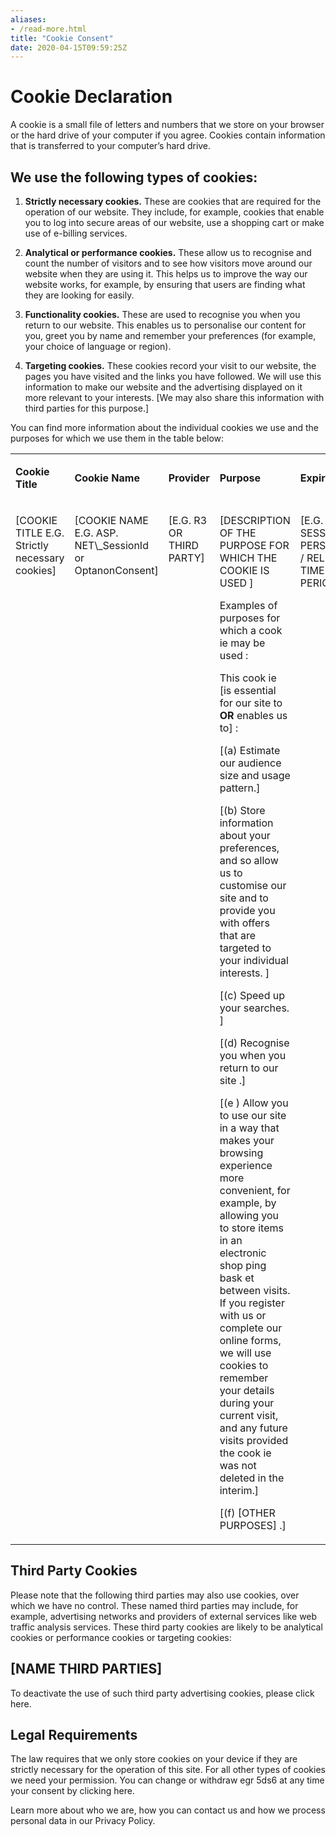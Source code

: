 ```yaml
---
aliases:
- /read-more.html
title: "Cookie Consent"
date: 2020-04-15T09:59:25Z
---
```


# Cookie Declaration 

A cookie is a small file of letters and numbers that we store on your
browser or the hard drive of your computer if you agree. Cookies contain
information that is transferred to your computer’s hard drive. 

## We use the following types of cookies: 

1. **Strictly necessary cookies.** These are cookies that are required for the operation of our website. They include, for example, cookies that enable you to log into secure areas of our website,
    use a shopping cart or make use of e-billing services.

2. **Analytical or performance cookies.** These allow us to recognise  and count the number of visitors and to see how visitors move around our website when they are using it. This helps us to improve the way our website works, for example, by ensuring that users are finding what they are looking for easily.

3. **Functionality cookies.** These are used to recognise you when you return to our website. This enables us to personalise our content for you, greet you by name and remember your preferences (for example, your choice of language or region).

4. **Targeting cookies.** These cookies record your visit to our website, the pages you have visited and the links you have followed. We will use this information to make our website and the advertising displayed on it more relevant to your interests. \[We may also share this information with third parties for this purpose.\]

You can find more information about the individual cookies we use and the purposes for which we use them in the table below:

<table>
  <colgroup>
    <col style="width: 16.666%" />
    <col style="width: 16.666%" />
    <col style="width: 16.666%" />
    <col style="width: 16.666%" />
    <col style="width: 16.666%" />
    <col style="width: 16.666%" />
  </colgroup>
  <tbody>
    <tr class="odd">
      <td>
        <p>
          <strong>Cookie Title</strong>
        </p>
      </td>
      <td>
        <p>
          <strong>Cookie Name </strong>
        </p>
      </td>
      <td>
        <p>
          <strong>Provider </strong>
        </p>
      </td>
      <td>
        <p>
          <strong>Purpose</strong>
        </p>
      </td>
      <td>
        <p>
          <strong>Expiry</strong>
        </p>
      </td>
      <td>
        <p>
          <strong>Type</strong>
        </p>
      </td>
    </tr>
    <tr class="even">
      <td style="vertical-align: top;" >
        <p>
          [COOKIE TITLE E.G. Strictly necessary cookies]
        </p>
      </td>
      <td style="vertical-align: top;" >
        <p>
          [COOKIE NAME E.G. ASP. NET\_SessionId or OptanonConsent]
        </p>
      </td>
      <td style="vertical-align: top;" >
        <p>
          [E.G. R3 OR THIRD PARTY]
        </p>
      </td>
      <td style="vertical-align: top;" >
        <p>
          [DESCRIPTION OF THE PURPOSE FOR WHICH THE COOKIE IS USED ]
        </p>
        <p>
          Examples of purposes for which a cook ie may be used :
        </p>
        <p>
          This cook ie [is essential for our site to <strong>OR </strong> enables us to] :
        </p>
        <p>
          [(a) Estimate our audience size and usage pattern.]
        </p>
        <p>
          [(b) Store information about your preferences, and so allow us to customise our site and to provide you with offers that are targeted to your individual interests. ]
        </p>
        <p>
          [(c) Speed up your searches.<br />]
        </p>
        <p>
          [(d) Recognise you when you return to our site .]
        </p>
        <p>
          [(e ) Allow you to use our site in a way that makes your browsing experience more convenient, for example, by allowing you to store items in an electronic shop ping bask et between visits. If you register with us or complete our online forms, we will use cookies to remember your details during your current visit, and any future visits provided the cook ie was not deleted in the interim.]
        </p>
        <p>
          [(f) [OTHER PURPOSES] .]
        </p>
      </td>
      <td style="vertical-align: top;" >
        <p>
          [E.G. SESSION / PERSISTENT / RELEVANT TIME PERIOD]
        </p>
      </td>
      <td style="vertical-align: top;" >
        <p>
          [E. G. HTTP ]
        </p>
      </td>
    </tr>
  </tbody>
</table>

## Third Party Cookies

Please note that the following third parties may also use cookies, over which we have no control. These named third parties may include, for example, advertising networks and providers of external services like web traffic analysis services. These third party cookies are likely to be analytical cookies or performance cookies or targeting cookies:

## \[NAME THIRD PARTIES\]

To deactivate the use of such third party advertising cookies, please click here.

## Legal Requirements

The law requires that we only store cookies on your device if they are
strictly necessary for the operation of this site. For all other types
of cookies we need your permission. You can change or withdraw egr 5ds6
at any time your consent by clicking here.

Learn more about who we are, how you can contact us and how we process
personal data in our Privacy Policy.

